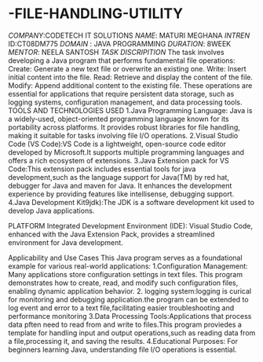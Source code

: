 # -FILE-HANDLING-UTILITY
*COMPANY*:CODETECH IT SOLUTIONS
*NAME*: MATURI MEGHANA
*INTREN* ID:CT08DM775
*DOMAIN* : JAVA PROGRAMMING
*DURATION*: 8WEEK
*MENTOR*: NEELA SANTOSH
*TASK DISCRIPITION*
The task involves developing a Java program that performs fundamental file operations:
Create: Generate a new text file or overwrite an existing one.
Write: Insert initial content into the file.
Read: Retrieve and display the content of the file.
Modify: Append additional content to the existing file.
These operations are essential for applications that require persistent data storage, such as logging systems, configuration management, and data processing tools.
 TOOLS AND TECHNOLOGIES USED
     1.Java Programming Language: Java is a widely-used, object-oriented programming language known for its portability across platforms. It provides robust 
       libraries for file handling, making it suitable for tasks involving file I/O operations.
    2.Visual Studio Code (VS Code):VS Code is a lightweight, open-source code editor developed by Microsoft.It supports multiple programming languages and offers a 
     rich ecosystem of extensions.
    3.Java Extension pack for VS Code:This extension pack includes essential tools for java development,such as the language support for Java(TM) by red hat, 
     debugger for Java and maven for Java. It enhances the development experience by providing features like intellisense, debugging support.
    4.Java Development Kit9jdk):The JDK is a software development kit used to develop Java applications.

PLATFORM
    Integrated Development Environment (IDE): Visual Studio Code, enhanced with the Java Extension Pack, provides a streamlined environment for Java development.

  Applicability and Use Cases
    This Java program serves as a foundational example for various real-world applications:
       1.Configuration Management: Many applications store configuration settings in text files. This program demonstrates how to create, read, and modify such 
            configuration files, enabling dynamic application behavior.
       2. logging system:logging is  curical for monitoring and debugging  application.the 
             program can be extended to log event and error to a text file,facilitating easier 
             troubleshooting and  performance monitoring
       3.Data Processing Tools:Applications that process data pften need to read from and write to files.This program proviedes a template for handling input and output operations,such as reading data from a file,processing it, and saving the results.
       4.Educational Purposes: For beginners learning Java, understanding file I/O operations is essential.
       
      
